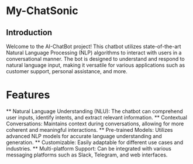 # My-ChatSonic

## Introduction

Welcome to the AI-ChatBot project! This chatbot utilizes state-of-the-art Natural Language Processing (NLP) algorithms to interact with users in a conversational manner. The bot is designed to understand and respond to natural language input, making it versatile for various applications such as customer support, personal assistance, and more.

# Features
** Natural Language Understanding (NLU): The chatbot can comprehend user inputs, identify intents, and extract relevant information.
** Contextual Conversations: Maintains context during conversations, allowing for more coherent and meaningful interactions.
** Pre-trained Models: Utilizes advanced NLP models for accurate language understanding and generation.
** Customizable: Easily adaptable for different use cases and industries.
** Multi-platform Support: Can be integrated with various messaging platforms such as Slack, Telegram, and web interfaces.
